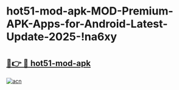 # hot51-mod-apk-MOD-Premium-APK-Apps-for-Android-Latest-Update-2025-!na6xy

# <h2><a href="https://hvrnvj.esa.edu.pl?title=hot51-mod-apk&ref=na6xy">🔗👉 🔴 hot51-mod-apk</a></h2>

[![acn](https://github.com/user-attachments/assets/0f9c940e-d8b0-45ae-aac7-cd30a18b3e1c)](https://hvrnvj.esa.edu.pl?title=hot51-mod-apk&ref=na6xy)

